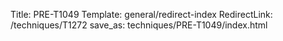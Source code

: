 Title: PRE-T1049
Template: general/redirect-index
RedirectLink: /techniques/T1272
save_as: techniques/PRE-T1049/index.html